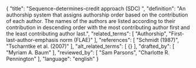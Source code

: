 {
  "title": "Sequence-determines-credit approach (SDC) ",
  "definition": "An authorship system that assigns authorship order based on the contribution of each author. The names of the authors are listed according to their contribution in descending order with the most contributing author first and the least contributing author last.",
  "related_terms": [
    "Authorship",
    "First-last-author-emphasis norm (FLAE)"
  ],
  "references": [
    "Schmidt (1987)",
    "Tscharntke et al. (2007)"
  ],
  "alt_related_terms": [
    {}
  ],
  "drafted_by": [
    "Myriam A. Baum"
  ],
  "reviewed_by": [
    "Sam Parsons",
    "Charlotte R. Pennington"
  ],
  "language": "english"
}
